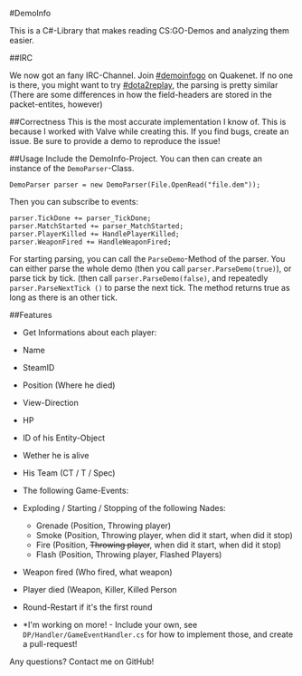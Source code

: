#DemoInfo


This is a C#-Library that makes reading CS:GO-Demos and analyzing them easier. 

##IRC

We now got an fany IRC-Channel. Join [#demoinfogo](http://webchat.quakenet.org/?channels=demoinfogo) on Quakenet. If no one is there, you might want to try [#dota2replay](http://webchat.quakenet.org/?channels=dota2ŕeplay), the parsing is pretty similar (There are some differences in how the field-headers are stored in the packet-entites, however) 

##Correctness
This is the most accurate implementation I know of. This is because I worked with Valve while creating this. If you find bugs, create an issue. Be sure to provide a demo to reproduce the issue!



##Usage
Include the DemoInfo-Project. You can then can create an instance of the ``DemoParser``-Class. 

    DemoParser parser = new DemoParser(File.OpenRead("file.dem"));
    
Then you can subscribe to events: 

    parser.TickDone += parser_TickDone;
    parser.MatchStarted += parser_MatchStarted;
	parser.PlayerKilled += HandlePlayerKilled;
	parser.WeaponFired += HandleWeaponFired;
    
For starting parsing, you can call the ``ParseDemo``-Method of the parser. You can either parse the whole demo (then you call ``parser.ParseDemo(true)``), or parse tick by tick. (then call ``parser.ParseDemo(false)``, and repeatedly ``parser.ParseNextTick ()`` to parse the next tick. The method returns true as long as there is an other tick. 

##Features 
* Get Informations about each player:
 * Name
 * SteamID
 * Position (Where he died)
 * View-Direction
 * HP
 * ID of his Entity-Object
 * Wether he is alive
 * His Team (CT / T / Spec)
 
* The following Game-Events: 
 * Exploding / Starting / Stopping of the following Nades: 
   * Grenade (Position, Throwing player)
    * Smoke (Position, Throwing player, when did it start, when did it stop)
    * Fire (Position, ~~Throwing player~~, when did it start, when did it stop)
    * Flash (Position, Throwing player, Flashed Players)
 * Weapon fired (Who fired, what weapon)
 * Player died (Weapon, Killer, Killed Person
 * Round-Restart if it's the first round
 * *I'm working on more! - Include your own, see ``DP/Handler/GameEventHandler.cs`` for how to implement those, and create a pull-request! 
 
 Any questions? Contact me on GitHub!
